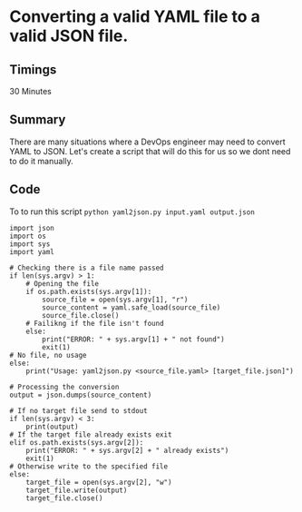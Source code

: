 # Converting a valid YAML file to a valid JSON file.

## Timings

30 Minutes

## Summary

There are many situations where a DevOps engineer may need to convert YAML to JSON. Let's create a script that will do this for us so we dont need to do it manually.

## Code

To to run this script `python yaml2json.py input.yaml output.json`

```
import json
import os
import sys
import yaml

# Checking there is a file name passed
if len(sys.argv) > 1:
    # Opening the file
    if os.path.exists(sys.argv[1]):
        source_file = open(sys.argv[1], "r")
        source_content = yaml.safe_load(source_file)
        source_file.close()
    # Failikng if the file isn't found
    else:
        print("ERROR: " + sys.argv[1] + " not found")
        exit(1)
# No file, no usage
else:
    print("Usage: yaml2json.py <source_file.yaml> [target_file.json]")

# Processing the conversion
output = json.dumps(source_content)

# If no target file send to stdout
if len(sys.argv) < 3:
    print(output)
# If the target file already exists exit
elif os.path.exists(sys.argv[2]):
    print("ERROR: " + sys.argv[2] + " already exists")
    exit(1)
# Otherwise write to the specified file
else:
    target_file = open(sys.argv[2], "w")
    target_file.write(output)
    target_file.close()
```
